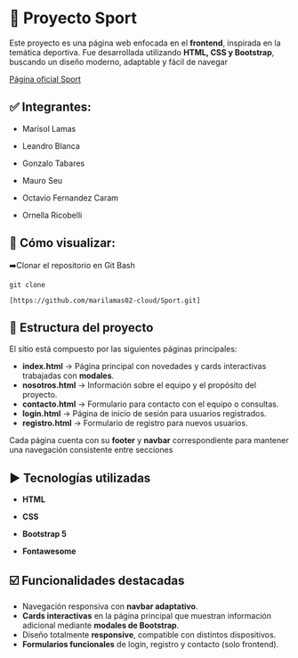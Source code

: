 # 🏅 Proyecto Sport

Este proyecto es una página web enfocada en el **frontend**, inspirada en la temática deportiva. Fue desarrollada utilizando **HTML, CSS y Bootstrap**, buscando un diseño moderno, adaptable y fácil de navegar

[Página oficial Sport](https://streaming-sport.netlify.app/)


## ✅ Integrantes:
* Marisol Lamas 

* Leandro Blanca

* Gonzalo Tabares

* Mauro Seu

* Octavio Fernandez Caram

* Ornella Ricobelli

## 🚀 Cómo visualizar:
➡️Clonar el repositorio en Git Bash

`git clone`

`[https://github.com/marilamas02-cloud/Sport.git]`


## 📶 Estructura del proyecto

El sitio está compuesto por las siguientes páginas principales:

- **index.html** → Página principal con novedades y cards interactivas trabajadas con **modales**.  
- **nosotros.html** → Información sobre el equipo y el propósito del proyecto.  
- **contacto.html** → Formulario para contacto con el equipo o consultas.  
- **login.html** → Página de inicio de sesión para usuarios registrados.  
- **registro.html** → Formulario de registro para nuevos usuarios.  

Cada página cuenta con su **footer** y **navbar** correspondiente para mantener una navegación consistente entre secciones

## ▶️ Tecnologías utilizadas

- **HTML**

- **CSS**

- **Bootstrap 5**

- **Fontawesome**



## ☑️ Funcionalidades destacadas

- Navegación responsiva con **navbar adaptativo**.  
- **Cards interactivas** en la página principal que muestran información adicional mediante **modales de Bootstrap**.  
- Diseño totalmente **responsive**, compatible con distintos dispositivos.  
- **Formularios funcionales** de login, registro y contacto (solo frontend). 
